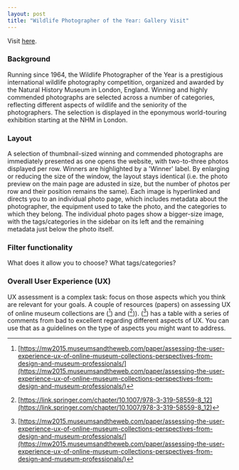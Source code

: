 ```yaml
---
layout: post
title: "Wildlife Photographer of the Year: Gallery Visit"
---
```


Visit [here](https://www.nhm.ac.uk/wpy/).

### Background
Running since 1964, the Wildlife Photographer of the Year is a prestigious international wildlife photography competition, organized and awarded by the Natural History Museum in London, England. 
Winning and highly commended photographs are selected across a number of categories, reflecting different aspects of wildlife and the seniority of the photographers. The selection is displayed in the eponymous world-touring exhibition starting at the NHM in London.

### Layout
A selection of thumbnail-sized winning and commended photographs are immediately presented as one opens the website, with two-to-three photos displayed per row. Winners are highlighted by a 'Winner' label. By enlarging or reducing the size of the window, the layout stays identical (i.e. the photo preview on the main page are adusted in size, but the number of photos per row and their position remains the same).  Each image is hyperlinked and directs you to an individual photo page, which includes metadata about the photographer, the equipment used to take the photo, and the categories to which they belong. The individual photo pages show a bigger-size image, with the tags/categories in the sidebar on its left and the remaining metadata just below the photo itself.

### Filter functionality
What does it allow you to choose? What tags/categories?

### Overall User Experience (UX)
UX assessment is a complex task: focus on those aspects which you think are relevant for your goals. A couple of resources (papers) on assessing UX of online museum collections are ([^1]) and ([^2])). ([^1]) has a table with a series of comments from bad to excellent regarding different aspects of UX. You can use that as a guidelines on the type of aspects you might want to address.

[^1]: [https://mw2015.museumsandtheweb.com/paper/assessing-the-user-experience-ux-of-online-museum-collections-perspectives-from-design-and-museum-professionals/](https://mw2015.museumsandtheweb.com/paper/assessing-the-user-experience-ux-of-online-museum-collections-perspectives-from-design-and-museum-professionals/)

[^2]: [https://link.springer.com/chapter/10.1007/978-3-319-58559-8_12](https://link.springer.com/chapter/10.1007/978-3-319-58559-8_12)
